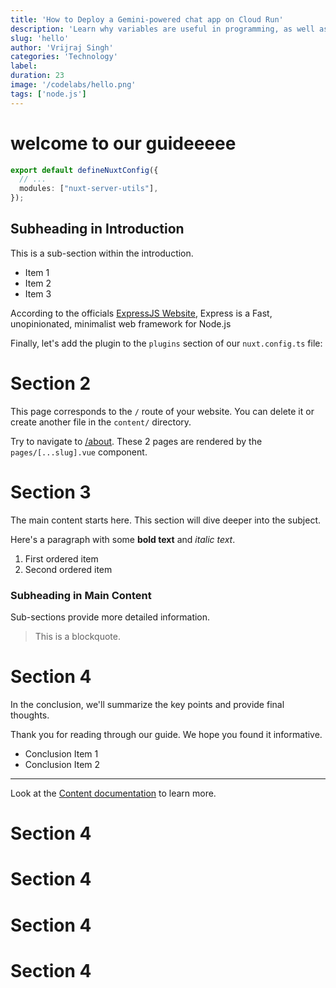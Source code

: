 ```yaml
---
title: 'How to Deploy a Gemini-powered chat app on Cloud Run'
description: 'Learn why variables are useful in programming, as well as how to define and update variables in your Kotlin code.'
slug: 'hello'
author: 'Vrijraj Singh'
categories: 'Technology'
label: 
duration: 23
image: '/codelabs/hello.png'
tags: ['node.js']
---
```



# welcome to our guideeeee 
```ts [nuxt.config.ts]
export default defineNuxtConfig({
  // ...
  modules: ["nuxt-server-utils"],
});
```


## Subheading in Introduction

This is a sub-section within the introduction.

- Item 1
- Item 2
- Item 3



According to the officials [ExpressJS Website](https://expressjs.com/), Express is a Fast, unopinionated, minimalist web framework for Node.js

Finally, let's add the plugin to the `plugins` section of our `nuxt.config.ts` file:



# Section 2

This page corresponds to the `/` route of your website. You can delete it or create another file in the `content/` directory.

Try to navigate to [/about](/about). These 2 pages are rendered by the `pages/[...slug].vue` component.


# Section 3

The main content starts here. This section will dive deeper into the subject.

Here's a paragraph with some **bold text** and *italic text*.

1. First ordered item
2. Second ordered item

### Subheading in Main Content

Sub-sections provide more detailed information.

> This is a blockquote.

# Section 4

In the conclusion, we'll summarize the key points and provide final thoughts.

Thank you for reading through our guide. We hope you found it informative.

- Conclusion Item 1
- Conclusion Item 2

---

Look at the [Content documentation](https://content.nuxtjs.org/) to learn more.

# Section 4


# Section 4


# Section 4


# Section 4
